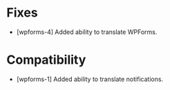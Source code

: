 # Fixes
* [wpforms-4] Added ability to translate WPForms.

# Compatibility
* [wpforms-1] Added ability to translate notifications.